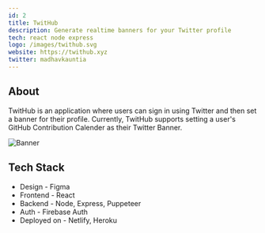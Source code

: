 ```yaml
---
id: 2
title: TwitHub
description: Generate realtime banners for your Twitter profile
tech: react node express
logo: /images/twithub.svg
website: https://twithub.xyz
twitter: madhavkauntia
---
```


## About

TwitHub is an application where users can sign in using Twitter and then set a banner for their profile.
Currently, TwitHub supports setting a user's GitHub Contribution Calender as their Twitter Banner.

![Banner](/images/twithub-banner.png)

## Tech Stack

- Design - Figma
- Frontend - React
- Backend - Node, Express, Puppeteer
- Auth - Firebase Auth
- Deployed on - Netlify, Heroku
